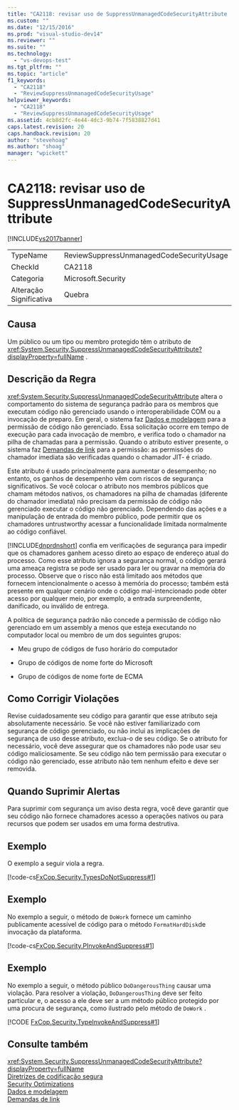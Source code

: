 ```yaml
---
title: "CA2118: revisar uso de SuppressUnmanagedCodeSecurityAttribute | Microsoft Docs"
ms.custom: ""
ms.date: "12/15/2016"
ms.prod: "visual-studio-dev14"
ms.reviewer: ""
ms.suite: ""
ms.technology: 
  - "vs-devops-test"
ms.tgt_pltfrm: ""
ms.topic: "article"
f1_keywords: 
  - "CA2118"
  - "ReviewSuppressUnmanagedCodeSecurityUsage"
helpviewer_keywords: 
  - "CA2118"
  - "ReviewSuppressUnmanagedCodeSecurityUsage"
ms.assetid: 4cb8d2fc-4e44-4dc3-9b74-7f5838827d41
caps.latest.revision: 20
caps.handback.revision: 20
author: "stevehoag"
ms.author: "shoag"
manager: "wpickett"
---
```

# CA2118: revisar uso de SuppressUnmanagedCodeSecurityAttribute
[!INCLUDE[vs2017banner](../code-quality/includes/vs2017banner.md)]

|||  
|-|-|  
|TypeName|ReviewSuppressUnmanagedCodeSecurityUsage|  
|CheckId|CA2118|  
|Categoria|Microsoft.Security|  
|Alteração Significativa|Quebra|  
  
## Causa  
 Um público ou um tipo ou membro protegido têm o atributo de <xref:System.Security.SuppressUnmanagedCodeSecurityAttribute?displayProperty=fullName> .  
  
## Descrição da Regra  
 <xref:System.Security.SuppressUnmanagedCodeSecurityAttribute> altera o comportamento do sistema de segurança padrão para os membros que executam código não gerenciado usando o interoperabilidade COM ou a invocação de preparo.  Em geral, o sistema faz [Dados e modelagem](../Topic/Data%20and%20Modeling%20in%20the%20.NET%20Framework.md) para a permissão de código não gerenciado.  Essa solicitação ocorre em tempo de execução para cada invocação de membro, e verifica todo o chamador na pilha de chamadas para a permissão.  Quando o atributo estiver presente, o sistema faz [Demandas de link](../Topic/Link%20Demands.md) para a permissão: as permissões do chamador imediata são verificadas quando o chamador JIT\- é criado.  
  
 Este atributo é usado principalmente para aumentar o desempenho; no entanto, os ganhos de desempenho vêm com riscos de segurança significativos.  Se você colocar o atributo nos membros públicos que chamam métodos nativos, os chamadores na pilha de chamadas \(diferente do chamador imediata\) não precisam da permissão de código não gerenciado executar o código não gerenciado.  Dependendo das ações e a manipulação de entrada do membro público, pode permitir que os chamadores untrustworthy acessar a funcionalidade limitada normalmente ao código confiável.  
  
 [!INCLUDE[dnprdnshort](../code-quality/includes/dnprdnshort_md.md)] confia em verificações de segurança para impedir que os chamadores ganhem acesso direto ao espaço de endereço atual do processo.  Como esse atributo ignora a segurança normal, o código gerará uma ameaça registra se pode ser usado para ler ou gravar na memória do processo.  Observe que o risco não está limitado aos métodos que fornecem intencionalmente o acesso à memória do processo; também está presente em qualquer cenário onde o código mal\-intencionado pode obter acesso por qualquer meio, por exemplo, a entrada surpreendente, danificado, ou inválido de entrega.  
  
 A política de segurança padrão não concede a permissão de código não gerenciado em um assembly a menos que esteja executando no computador local ou membro de um dos seguintes grupos:  
  
-   Meu grupo de códigos de fuso horário do computador  
  
-   Grupo de códigos de nome forte do Microsoft  
  
-   Grupo de códigos de nome forte de ECMA  
  
## Como Corrigir Violações  
 Revise cuidadosamente seu código para garantir que esse atributo seja absolutamente necessário.  Se você não estiver familiarizado com segurança de código gerenciado, ou não inclui as implicações de segurança de uso desse atributo, exclua\-o de seu código.  Se o atributo for necessário, você deve assegurar que os chamadores não pode usar seu código maliciosamente.  Se seu código não tem permissão para executar o código não gerenciado, esse atributo não tem nenhum efeito e deve ser removida.  
  
## Quando Suprimir Alertas  
 Para suprimir com segurança um aviso desta regra, você deve garantir que seu código não fornece chamadores acesso a operações nativos ou para recursos que podem ser usados em uma forma destrutiva.  
  
## Exemplo  
 O exemplo a seguir viola a regra.  
  
 [!code-cs[FxCop.Security.TypesDoNotSuppress#1](../code-quality/codesnippet/CSharp/ca2118-review-suppressunmanagedcodesecurityattribute-usage_1.cs)]  
  
## Exemplo  
 No exemplo a seguir, o método de `DoWork` fornece um caminho publicamente acessível de código para o método `FormatHardDisk`de invocação da plataforma.  
  
 [!code-cs[FxCop.Security.PInvokeAndSuppress#1](../code-quality/codesnippet/CSharp/ca2118-review-suppressunmanagedcodesecurityattribute-usage_2.cs)]  
  
## Exemplo  
 No exemplo a seguir, o método público `DoDangerousThing` causar uma violação.  Para resolver a violação, `DoDangerousThing` deve ser feito particular e, o acesso a ele deve ser a um método público protegido por uma procura de segurança, como ilustrado pelo método de `DoWork` .  
  
 [!CODE [FxCop.Security.TypeInvokeAndSuppress#1](../CodeSnippet/VS_Snippets_CodeAnalysis/FxCop.Security.TypeInvokeAndSuppress#1)]  
  
## Consulte também  
 <xref:System.Security.SuppressUnmanagedCodeSecurityAttribute?displayProperty=fullName>   
 [Diretrizes de codificação segura](../Topic/Secure%20Coding%20Guidelines.md)   
 [Security Optimizations](http://msdn.microsoft.com/pt-br/cf255069-d85d-4de3-914a-e4625215a7c0)   
 [Dados e modelagem](../Topic/Data%20and%20Modeling%20in%20the%20.NET%20Framework.md)   
 [Demandas de link](../Topic/Link%20Demands.md)